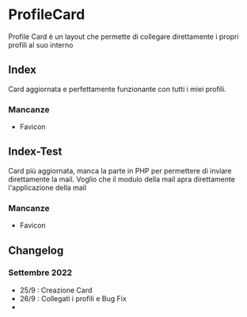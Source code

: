 # ProfileCard
 
Profile Card è un layout che permette di collegare direttamente i propri profili al suo interno 

## Index 

Card aggiornata e perfettamente funzionante con tutti i miei profili.

### Mancanze

- Favicon
## Index-Test

Card più aggiornata, manca la parte in PHP per permettere di inviare direttamente la mail. 
Voglio che il modulo della mail apra direttamente l'applicazione della mail 

### Mancanze

- Favicon

## Changelog

### Settembre 2022

- 25/9 : Creazione Card
- 26/9 : Collegati i profili e Bug Fix
- 